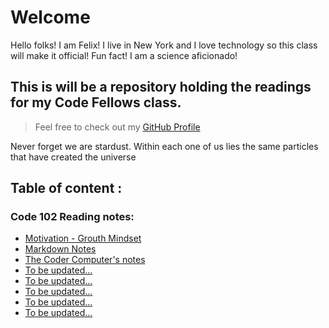 # Welcome

Hello folks! I am Felix! I live in New York and I love technology so this class will make it official! Fun fact! I am a science aficionado!

## This is will be a repository holding the readings for my Code Fellows class.



> Feel free to check out my [GitHub Profile](https://github.com/f-taveras)

Never forget we are stardust. Within each one of us lies the same particles that have created the universe 

## Table of content :

### Code 102 Reading notes:

* [Motivation - Grouth Mindset](grouthMindset.md)
* [Markdown Notes](class1notes.md)
* [The Coder Computer's notes](theCoderComputerNotes.md)
* [To be updated...](holder.md)
* [To be updated...](holder.md)
* [To be updated...](holder.md)
* [To be updated...](holder.md)
* [To be updated...](holder.md)
